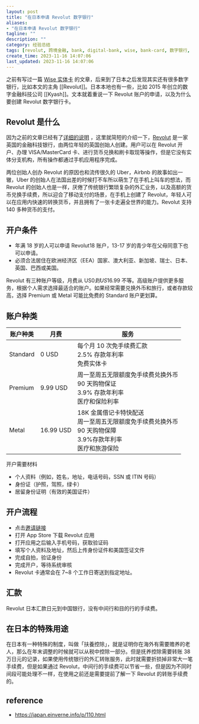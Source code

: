 ```yaml
---
layout: post
title: "在日本申请 Revolut 数字银行"
aliases:
- "在日本申请 Revolut 数字银行"
tagline: ""
description: ""
category: 经验总结
tags: [revolut, 跨境金融, bank, digital-bank, wise, bank-card, 数字银行, 跨境汇款, 跨境转账]
create_time: 2023-11-16 14:07:06
last_updated: 2023-11-16 14:07:06
---
```


之前有写过一篇 [Wise 实体卡](https://japan.einverne.info/p/57.html) 的文章，后来到了日本之后发现其实还有很多数字银行，比如本文的主角 [[Revolut]]。日本本地也有一些，比如 2015 年创立的数字金融科技公司 [[Kyash]]。文本就着重说一下 Revolut 账户的申请，以及为什么要创建 Revolut 数字银行卡。

## Revolut 是什么

因为之前的文章已经有了[详细的说明](https://japan.einverne.info/p/110.html) ，这里就简短的介绍一下，[Revolut](https://gtk.pw/revolut) 是一家英国的金融科技银行，由两位年轻的英国创始人创建。用户可以在 Revolut 开户、办理 VISA/MasterCard 卡、进行货币兑换和刷卡取现等操作，但是它没有实体分支机构，所有操作都通过手机应用程序完成。

两位创始人创办 Revolut 的原因也和流传很久的 Uber，Airbnb 的故事如出一辙，Uber 的创始人在法国出差的时候打不车所以萌生了在手机上叫车的想法，而 Revolut 的创始人也是一样，厌倦了传统银行繁琐复杂的外汇业务，以及高额的货币兑换手续费，所以迎合了移动支付的场景，在手机上创建了 Revolut，年轻人可以在应用内快速的转换货币，并且拥有了一张卡走遍全世界的能力。Revolut 支持 140 多种货币的支付。

## 开户条件

- 年满 18 岁的人可以申请 Revolut18 账户，13-17 岁的青少年在父母同意下也可以申请。
- 必须合法居住在欧洲经济区（EEA）国家、澳大利亚、新加坡、瑞士、日本、英国、巴西或美国。

Revolut 有三种账户等级，月费从 US$0 到 US$16.99 不等。高级账户提供更多服务，根据个人需求选择最适合的账户。如果经常需要兑换外币和旅行，或者存款较高，选择 Premium 或 Metal 可能比免费的 Standard 账户更划算。

## 账户种类

| 账户种类 | 月费      | 服务                                                                                                                          |
| -------- | --------- | ----------------------------------------------------------------------------------------------------------------------------- |
| Standard | 0 USD     | 每个月 10 次免手续费汇款 <br/> 2.5% 存款年利率 <br/> 免费实体卡                                                               |
| Premium  | 9.99 USD  | 周一至周五无限额度免手续费兑换外币 <br/> 90 天购物保证 <br/> 3.9% 存款年利率 <br/> 医疗和保险利率                             |
| Metal    | 16.99 USD | 18K 金属借记卡特快配送 <br/> 周一至周五无限额度免手续费兑换外币 <br/> 90 天购物保障 <br/> 3.9%存款年利率 <br/> 医疗和旅游保险 |

开户需要材料

- 个人资料（例如，姓名，地址，电话号码，SSN 或 ITIN 号码）
- 身份证（护照，驾照，绿卡）
- 居留身份证明（有效的美国证件）

## 开户流程

- 点击[邀请链接](https://gtk.pw/revolut)
- 打开 App Store 下载 Revolut 应用
- 打开应用之后输入手机号码，获取验证码
- 填写个人资料及地址，然后上传身份证件和美国签证文件
- 完成自拍，验证身份
- 完成开户，等待系统审核
- Revolut 卡通常会在 7~8 个工作日寄送到指定地址。

## 汇款

Revolut 日本汇款日元到中国银行，没有中间行和目的行的手续费。

## 在日本的特殊用途

在日本有一种特殊的制度，叫做「扶養控除」，就是证明你在海外有需要赡养的老人，那么在年末调整的时候就可以从税中控除一部分。但是抚养控除需要转账 38 万日元的记录，如果使用传统银行的外汇转账服务，此时就需要折损掉非常大一笔手续费，但是如果通过 Revolut，中间行的手续费可以节省一些，但是因为不同时间段可能处理不一样，在使用之前还是需要提前了解一下 Revolut 的转账手续费的。

## reference

- <https://japan.einverne.info/p/110.html>

